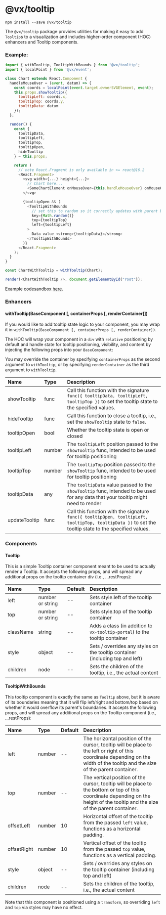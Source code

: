 # @vx/tooltip

```
npm install --save @vx/tooltip
```

The `@vx/tooltip` package provides utilities for making it easy to add `Tooltip`s to a visualization and includes higher-order component (HOC) enhancers and Tooltip components.

### Example:
``` js
import { withTooltip, TooltipWithBounds } from '@vx/tooltip';
import { localPoint } from '@vx/event';

class Chart extends React.Component {
  handleMouseOver = (event, datum) => {
    const coords = localPoint(event.target.ownerSVGElement, event);
    this.props.showTooltip({
      tooltipLeft: coords.x,
      tooltipTop: coords.y,
      tooltipData: datum
    });
  };

  render() {
    const {
      tooltipData,
      tooltipLeft,
      tooltipTop,
      tooltipOpen,
      hideTooltip
    } = this.props;

    return (
      // note React.Fragment is only available in >= react@16.2
      <React.Fragment>
        <svg width={...} height={...}>
          // Chart here...
          <SomeChartElement onMouseOver={this.handleMouseOver} onMouseOut={hideTooltip} />
        </svg>

        {tooltipOpen && (
          <TooltipWithBounds
            // set this to random so it correctly updates with parent bounds
            key={Math.random()}
            top={tooltipTop}
            left={tooltipLeft}
          >
            Data value <strong>{tooltipData}</strong>
          </TooltipWithBounds>
        )}
      </React.Fragment>
    );
  }
}

const ChartWithTooltip = withTooltip(Chart);

render(<ChartWithTooltip />, document.getElementById("root"));
```

Example codesandbox [here](https://codesandbox.io/s/kw02m019mr).

### Enhancers
#### withTooltip(BaseComponent [, containerProps [, renderContainer]])
If you would like to add tooltip state logic to your component, you may wrap it in `withTooltip(BaseComponent [, containerProps [, renderContainer])`.

The HOC will wrap your component in a `div` with `relative` positioning by default and handle state for tooltip positioning, visibility, and content by injecting the following props into your `BaseComponent`:


You may override the container by specifying `containerProps` as the second argument to `withTooltip`, or by specifying `renderContainer` as the third argument to `withTooltip`.

| Name | Type | Description |
|:---- |:---- |:----------- |
| showTooltip | func | Call this function with the signature `func({ tooltipData, tooltipLeft, tooltipTop })` to set the tooltip state to the specified values.
| hideTooltip | func | Call this function to close a tooltip, i.e., set the `showTooltip` state to `false`.
| tooltipOpen | bool | Whether the tooltip state is open or closed |
| tooltipLeft | number | The `tooltipLeft` position passed to the `showTooltip` func, intended to be used for tooltip positioning |
| tooltipTop | number | The `tooltipTop` position passed to the `showTooltip` func, intended to be used for tooltip positioning |
| tooltipData | any | The `tooltipData` value passed to the `showTooltip` func, intended to be used for any data that your tooltip might need to render |
| updateTooltip | func | Call this function with the signature `func({ tooltipOpen, tooltipLeft, tooltipTop, tooltipData })` to set the tooltip state to the specified values. |


### Components
#### Tooltip
This is a simple Tooltip container component meant to be used to actually render a Tooltip. It accepts the following props, and will spread any additional props on the tooltip container div (i.e., ...restProps):

| Name | Type | Default | Description |
|:---- |:---- |:------- |:----------- |
| left | number or string | -- | Sets style.left of the tooltip container
| top | number or string | -- | Sets style.top of the tooltip container
| className | string | -- | Adds a class (in addition to `vx-tooltip-portal`) to the tooltip container
| style | object | -- | Sets / overrides any styles on the tooltip container (including top and left)
| children | node | -- | Sets the children of the tooltip, i.e., the actual content


#### TooltipWithBounds
This tooltip component is exactly the same as `Tooltip` above, but it is aware of its boundaries meaning that it will flip left/right and bottom/top based on whether it would overflow its parent's boundaries. It accepts the following props, and will spread any additional props on the Tooltip component (i.e., ...restProps):

| Name | Type | Default | Description |
|:---- |:---- |:------- |:----------- |
| left | number | -- | The horizontal position of the cursor, tooltip will be place to the left or right of this coordinate depending on the width of the tooltip and the size of the parent container.
| top | number | -- | The vertical position of the cursor, tooltip will be place to the bottom or top of this coordinate depending on the height of the tooltip and the size of the parent container.
| offsetLeft | number | 10 | Horizontal offset of the tooltip from the passed `left` value, functions as a horizontal padding.
| offsetRight | number | 10 | Vertical offset of the tooltip from the passed `top` value, functions as a vertical padding.
| style | object | -- | Sets / overrides any styles on the tooltip container (including top and left)
| children | node | -- | Sets the children of the tooltip, i.e., the actual content

Note that this component is positioned using a `transform`, so overriding `left` and `top` via styles may have no effect.
